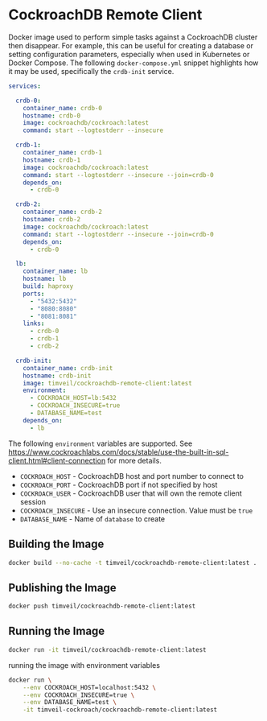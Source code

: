 # CockroachDB Remote Client
Docker image used to perform simple tasks against a CockroachDB cluster then disappear.  For example, this can be useful for creating a database or setting configuration parameters, especially when used in Kubernetes or Docker Compose.  The following `docker-compose.yml` snippet highlights how it may be used, specifically the `crdb-init` service. 

```yaml
services:

  crdb-0:
    container_name: crdb-0
    hostname: crdb-0
    image: cockroachdb/cockroach:latest
    command: start --logtostderr --insecure

  crdb-1:
    container_name: crdb-1
    hostname: crdb-1
    image: cockroachdb/cockroach:latest
    command: start --logtostderr --insecure --join=crdb-0
    depends_on:
      - crdb-0

  crdb-2:
    container_name: crdb-2
    hostname: crdb-2
    image: cockroachdb/cockroach:latest
    command: start --logtostderr --insecure --join=crdb-0
    depends_on:
      - crdb-0

  lb:
    container_name: lb
    hostname: lb
    build: haproxy
    ports:
      - "5432:5432"
      - "8080:8080"
      - "8081:8081"
    links:
      - crdb-0
      - crdb-1
      - crdb-2

  crdb-init:
    container_name: crdb-init
    hostname: crdb-init
    image: timveil/cockroachdb-remote-client:latest
    environment:
      - COCKROACH_HOST=lb:5432
      - COCKROACH_INSECURE=true
      - DATABASE_NAME=test
    depends_on:
      - lb
```

The following `environment` variables are supported.  See https://www.cockroachlabs.com/docs/stable/use-the-built-in-sql-client.html#client-connection for more details.
* `COCKROACH_HOST` - CockroachDB host and port number to connect to
* `COCKROACH_PORT` - CockroachDB port if not specified by host
* `COCKROACH_USER` - CockroachDB user that will own the remote client session
* `COCKROACH_INSECURE` - Use an insecure connection.  Value must be `true`
* `DATABASE_NAME` - Name of `database` to create

## Building the Image
```bash
docker build --no-cache -t timveil/cockroachdb-remote-client:latest .
```

## Publishing the Image
```bash
docker push timveil/cockroachdb-remote-client:latest
```

## Running the Image
```bash
docker run -it timveil/cockroachdb-remote-client:latest
```

running the image with environment variables
```bash
docker run \
    --env COCKROACH_HOST=localhost:5432 \
    --env COCKROACH_INSECURE=true \
    --env DATABASE_NAME=test \
    -it timveil-cockroach/cockroachdb-remote-client:latest
```